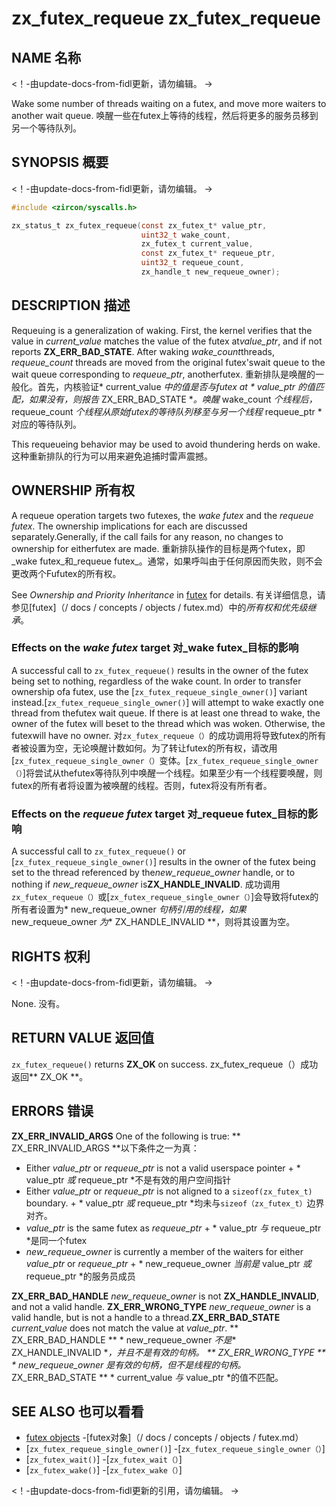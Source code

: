  
# zx_futex_requeue  zx_futex_requeue 

 
## NAME  名称 

<!-- Updated by update-docs-from-fidl, do not edit. -->  <！-由update-docs-from-fidl更新，请勿编辑。 ->

Wake some number of threads waiting on a futex, and move more waiters to another wait queue.  唤醒一些在futex上等待的线程，然后将更多的服务员移到另一个等待队列。

 
## SYNOPSIS  概要 

<!-- Updated by update-docs-from-fidl, do not edit. -->  <！-由update-docs-from-fidl更新，请勿编辑。 ->

```c
#include <zircon/syscalls.h>

zx_status_t zx_futex_requeue(const zx_futex_t* value_ptr,
                             uint32_t wake_count,
                             zx_futex_t current_value,
                             const zx_futex_t* requeue_ptr,
                             uint32_t requeue_count,
                             zx_handle_t new_requeue_owner);
```
 

 
## DESCRIPTION  描述 

Requeuing is a generalization of waking. First, the kernel verifies that the value in *current_value* matches the value of the futex at*value_ptr*, and if not reports **ZX_ERR_BAD_STATE**. After waking *wake_count*threads, *requeue_count* threads are moved from the original futex'swait queue to the wait queue corresponding to *requeue_ptr*, anotherfutex. 重新排队是唤醒的一般化。首先，内核验证* current_value *中的值是否与futex at * value_ptr *的值匹配，如果没有，则报告** ZX_ERR_BAD_STATE **。唤醒* wake_count *个线程后，* requeue_count *个线程从原始futex的等待队列移至与另一个线程* requeue_ptr *对应的等待队列。

This requeueing behavior may be used to avoid thundering herds on wake.  这种重新排队的行为可以用来避免追捕时雷声震撼。

 
## OWNERSHIP  所有权 

A requeue operation targets two futexes, the _wake futex_ and the _requeue futex_.  The ownership implications for each are discussed separately.Generally, if the call fails for any reason, no changes to ownership for eitherfutex are made. 重新排队操作的目标是两个futex，即_wake futex_和_requeue futex_。通常，如果呼叫由于任何原因而失败，则不会更改两个Fufutex的所有权。

See *Ownership and Priority Inheritance* in [futex](/docs/concepts/objects/futex.md) for details. 有关详细信息，请参见[futex]（/ docs / concepts / objects / futex.md）中的*所有权和优先级继承*。

 
### Effects on the _wake futex_ target  对_wake futex_目标的影响 

A successful call to `zx_futex_requeue()` results in the owner of the futex being set to nothing, regardless of the wake count.  In order to transfer ownership ofa futex, use the [`zx_futex_requeue_single_owner()`] variant instead.[`zx_futex_requeue_single_owner()`] will attempt to wake exactly one thread from thefutex wait queue.  If there is at least one thread to wake, the owner of the futex will beset to the thread which was woken.  Otherwise, the futexwill have no owner. 对`zx_futex_requeue（）`的成功调用将导致futex的所有者被设置为空，无论唤醒计数如何。为了转让futex的所有权，请改用[`zx_futex_requeue_single_owner（）`变体。[`zx_futex_requeue_single_owner（）`]将尝试从thefutex等待队列中唤醒一个线程。如果至少有一个线程要唤醒，则futex的所有者将设置为被唤醒的线程。否则，futex将没有所有者。

 
### Effects on the _requeue futex_ target  对_requeue futex_目标的影响 

A successful call to `zx_futex_requeue()` or [`zx_futex_requeue_single_owner()`] results in the owner of the futex being set to the thread referenced by the*new_requeue_owner* handle, or to nothing if *new_requeue_owner* is**ZX_HANDLE_INVALID**. 成功调用`zx_futex_requeue（）`或[`zx_futex_requeue_single_owner（）`]会导致将futex的所有者设置为* new_requeue_owner *句柄引用的线程，如果* new_requeue_owner *为** ZX_HANDLE_INVALID **，则将其设置为空。

 
## RIGHTS  权利 

<!-- Updated by update-docs-from-fidl, do not edit. -->  <！-由update-docs-from-fidl更新，请勿编辑。 ->

None.  没有。

 
## RETURN VALUE  返回值 

`zx_futex_requeue()` returns **ZX_OK** on success.  zx_futex_requeue（）成功返回** ZX_OK **。

 
## ERRORS  错误 

**ZX_ERR_INVALID_ARGS**  One of the following is true:  ** ZX_ERR_INVALID_ARGS **以下条件之一为真：
+ Either *value_ptr* or *requeue_ptr* is not a valid userspace pointer  + * value_ptr *或* requeue_ptr *不是有效的用户空间指针
+ Either *value_ptr* or *requeue_ptr* is not aligned to a `sizeof(zx_futex_t)` boundary.  + * value_ptr *或* requeue_ptr *均未与`sizeof（zx_futex_t）`边界对齐。
+ *value_ptr* is the same futex as *requeue_ptr*  + * value_ptr *与* requeue_ptr *是同一个futex
+ *new_requeue_owner* is currently a member of the waiters for either *value_ptr* or *requeue_ptr*  + * new_requeue_owner *当前是* value_ptr *或* requeue_ptr *的服务员成员

**ZX_ERR_BAD_HANDLE**  *new_requeue_owner* is not **ZX_HANDLE_INVALID**, and not a valid handle. **ZX_ERR_WRONG_TYPE**  *new_requeue_owner* is a valid handle, but is not a handle to a thread.**ZX_ERR_BAD_STATE**  *current_value* does not match the value at *value_ptr*. ** ZX_ERR_BAD_HANDLE ** * new_requeue_owner *不是** ZX_HANDLE_INVALID **，并且不是有效的句柄。 ** ZX_ERR_WRONG_TYPE ** * new_requeue_owner *是有效的句柄，但不是线程的句柄。** ZX_ERR_BAD_STATE ** * current_value *与* value_ptr *的值不匹配。

 
## SEE ALSO  也可以看看 

 
 - [futex objects](/docs/concepts/objects/futex.md)  -[futex对象]（/ docs / concepts / objects / futex.md）
 - [`zx_futex_requeue_single_owner()`]  -[`zx_futex_requeue_single_owner（）`]
 - [`zx_futex_wait()`]  -[`zx_futex_wait（）`]
 - [`zx_futex_wake()`]  -[`zx_futex_wake（）`]

<!-- References updated by update-docs-from-fidl, do not edit. -->  <！-由update-docs-from-fidl更新的引用，请勿编辑。 ->

